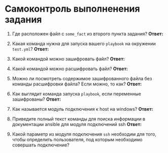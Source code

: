 # Самоконтроль выполненения задания

1. Где расположен файл с `some_fact` из второго пункта задания?
**Ответ:**

2. Какая команда нужна для запуска вашего `playbook` на окружении `test.yml`?
**Ответ:**

3. Какой командой можно зашифровать файл?
**Ответ:**

4. Какой командой можно расшифровать файл?
**Ответ:**

5. Можно ли посмотреть содержимое зашифрованного файла без команды расшифровки файла? Если можно, то как?
**Ответ:**

6. Как выглядит команда запуска `playbook`, если переменные зашифрованы?
**Ответ:**

7. Как называется модуль подключения к host на windows?
**Ответ:**

8. Приведите полный текст команды для поиска информации в документации ansible для модуля подключений ssh
**Ответ:**

9. Какой параметр из модуля подключения `ssh` необходим для того, чтобы определить пользователя, под которым необходимо совершать подключение?
